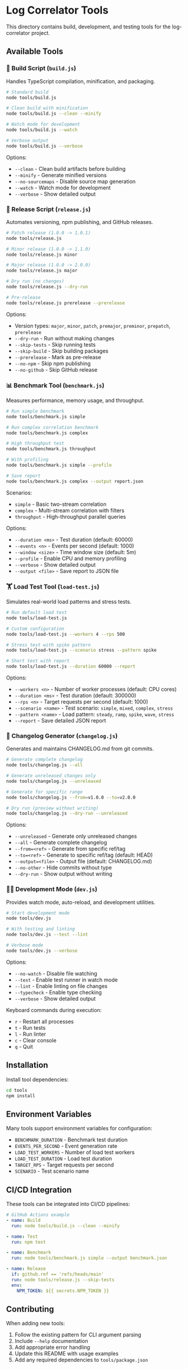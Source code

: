 # Log Correlator Tools

This directory contains build, development, and testing tools for the log-correlator project.

## Available Tools

### 🔨 Build Script (`build.js`)

Handles TypeScript compilation, minification, and packaging.

```bash
# Standard build
node tools/build.js

# Clean build with minification
node tools/build.js --clean --minify

# Watch mode for development
node tools/build.js --watch

# Verbose output
node tools/build.js --verbose
```

Options:

- `--clean` - Clean build artifacts before building
- `--minify` - Generate minified versions
- `--no-sourcemaps` - Disable source map generation
- `--watch` - Watch mode for development
- `--verbose` - Show detailed output

### 🚀 Release Script (`release.js`)

Automates versioning, npm publishing, and GitHub releases.

```bash
# Patch release (1.0.0 -> 1.0.1)
node tools/release.js

# Minor release (1.0.0 -> 1.1.0)
node tools/release.js minor

# Major release (1.0.0 -> 2.0.0)
node tools/release.js major

# Dry run (no changes)
node tools/release.js --dry-run

# Pre-release
node tools/release.js prerelease --prerelease
```

Options:

- Version types: `major`, `minor`, `patch`, `premajor`, `preminor`, `prepatch`, `prerelease`
- `--dry-run` - Run without making changes
- `--skip-tests` - Skip running tests
- `--skip-build` - Skip building packages
- `--prerelease` - Mark as pre-release
- `--no-npm` - Skip npm publishing
- `--no-github` - Skip GitHub release

### 📊 Benchmark Tool (`benchmark.js`)

Measures performance, memory usage, and throughput.

```bash
# Run simple benchmark
node tools/benchmark.js simple

# Run complex correlation benchmark
node tools/benchmark.js complex

# High throughput test
node tools/benchmark.js throughput

# With profiling
node tools/benchmark.js simple --profile

# Save report
node tools/benchmark.js complex --output report.json
```

Scenarios:

- `simple` - Basic two-stream correlation
- `complex` - Multi-stream correlation with filters
- `throughput` - High-throughput parallel queries

Options:

- `--duration <ms>` - Test duration (default: 60000)
- `--events <n>` - Events per second (default: 1000)
- `--window <size>` - Time window size (default: 5m)
- `--profile` - Enable CPU and memory profiling
- `--verbose` - Show detailed output
- `--output <file>` - Save report to JSON file

### 🏋️ Load Test Tool (`load-test.js`)

Simulates real-world load patterns and stress tests.

```bash
# Run default load test
node tools/load-test.js

# Custom configuration
node tools/load-test.js --workers 4 --rps 500

# Stress test with spike pattern
node tools/load-test.js --scenario stress --pattern spike

# Short test with report
node tools/load-test.js --duration 60000 --report
```

Options:

- `--workers <n>` - Number of worker processes (default: CPU cores)
- `--duration <ms>` - Test duration (default: 300000)
- `--rps <n>` - Target requests per second (default: 1000)
- `--scenario <name>` - Test scenario: `simple`, `mixed`, `complex`, `stress`
- `--pattern <name>` - Load pattern: `steady`, `ramp`, `spike`, `wave`, `stress`
- `--report` - Save detailed JSON report

### 📝 Changelog Generator (`changelog.js`)

Generates and maintains CHANGELOG.md from git commits.

```bash
# Generate complete changelog
node tools/changelog.js --all

# Generate unreleased changes only
node tools/changelog.js --unreleased

# Generate for specific range
node tools/changelog.js --from=v1.0.0 --to=v2.0.0

# Dry run (preview without writing)
node tools/changelog.js --dry-run --unreleased
```

Options:

- `--unreleased` - Generate only unreleased changes
- `--all` - Generate complete changelog
- `--from=<ref>` - Generate from specific ref/tag
- `--to=<ref>` - Generate to specific ref/tag (default: HEAD)
- `--output=<file>` - Output file (default: CHANGELOG.md)
- `--no-other` - Hide commits without type
- `--dry-run` - Show output without writing

### 👨‍💻 Development Mode (`dev.js`)

Provides watch mode, auto-reload, and development utilities.

```bash
# Start development mode
node tools/dev.js

# With testing and linting
node tools/dev.js --test --lint

# Verbose mode
node tools/dev.js --verbose
```

Options:

- `--no-watch` - Disable file watching
- `--test` - Enable test runner in watch mode
- `--lint` - Enable linting on file changes
- `--typecheck` - Enable type checking
- `--verbose` - Show detailed output

Keyboard commands during execution:

- `r` - Restart all processes
- `t` - Run tests
- `l` - Run linter
- `c` - Clear console
- `q` - Quit

## Installation

Install tool dependencies:

```bash
cd tools
npm install
```

## Environment Variables

Many tools support environment variables for configuration:

- `BENCHMARK_DURATION` - Benchmark test duration
- `EVENTS_PER_SECOND` - Event generation rate
- `LOAD_TEST_WORKERS` - Number of load test workers
- `LOAD_TEST_DURATION` - Load test duration
- `TARGET_RPS` - Target requests per second
- `SCENARIO` - Test scenario name

## CI/CD Integration

These tools can be integrated into CI/CD pipelines:

```yaml
# GitHub Actions example
- name: Build
  run: node tools/build.js --clean --minify

- name: Test
  run: npm test

- name: Benchmark
  run: node tools/benchmark.js simple --output benchmark.json

- name: Release
  if: github.ref == 'refs/heads/main'
  run: node tools/release.js --skip-tests
  env:
    NPM_TOKEN: ${{ secrets.NPM_TOKEN }}
```

## Contributing

When adding new tools:

1. Follow the existing pattern for CLI argument parsing
2. Include `--help` documentation
3. Add appropriate error handling
4. Update this README with usage examples
5. Add any required dependencies to `tools/package.json`
